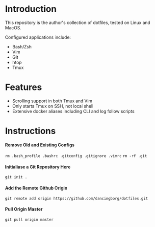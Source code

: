 # Introduction

This repository is the author's collection of dotfiles, tested on Linux and MacOS.

Configured applications include:
- Bash/Zsh
- Vim
- Git
- htop
- Tmux

# Features

- Scrolling support in both Tmux and Vim
- Only starts Tmux on SSH, not local shell
- Extensive docker aliases including CLI and log follow scripts

# Instructions

#### Remove Old and Existing Configs

`rm .bash_profile .bashrc .gitconfig .gitignore .vimrc`
`rm -rf .git`

#### Initialiase a Git Repository Here

`git init .`

#### Add the Remote Github Origin

`git remote add origin https://github.com/dancingborg/dotfiles.git`

#### Pull Origin Master

`git pull origin master`
